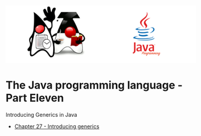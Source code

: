 ![](/assets/javarepologo.png)

# The Java programming language - Part Eleven

Introducing Generics in Java

- [Chapter 27 - Introducing generics](/src/com/irisida/lang/part11/chapter27)